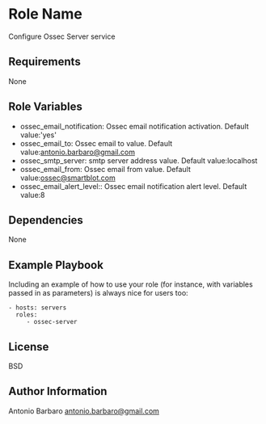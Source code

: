 Role Name
=========

Configure Ossec Server service

Requirements
------------

None

Role Variables
--------------

- ossec_email_notification: Ossec email notification activation. Default value:'yes'
- ossec_email_to: Ossec email to value. Default value:antonio.barbaro@gmail.com
- ossec_smtp_server: smtp server address value. Default value:localhost
- ossec_email_from: Ossec email from value. Default value:ossec@smartblot.com
- ossec_email_alert_level:: Ossec email notification alert level. Default value:8


Dependencies
------------

None

Example Playbook
----------------

Including an example of how to use your role (for instance, with variables passed in as parameters) is always nice for users too:

    - hosts: servers
      roles:
         - ossec-server

License
-------

BSD

Author Information
------------------

Antonio Barbaro <antonio.barbaro@gmail.com>
